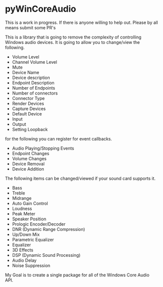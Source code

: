 pyWinCoreAudio
==============

This is a work in progress. If there is anyone willing to help out.
Please by all means submit some PR's

This is a library that is going to remove the complexity
of controlling Windows audio devices. It is going to allow you to
change/view the following.

* Volume Level
* Channel Volume Level
* Mute
* Device Name
* Device description
* Endpoint Description
* Number of Endpoints
* Number of connectors
* Connector Type
* Render Devices
* Capture Devices
* Default Device
* Input
* Output
* Setting Loopback


for the following you can register for event callbacks.

* Audio Playing/Stopping Events
* Endpoint Changes
* Volume Changes
* Device Removal
* Device Addition


The following items can be changed/viewed if your sound card supports
it.

* Bass
* Treble
* Midrange
* Auto Gain Control
* Loudness
* Peak Meter
* Speaker Position
* Prologic Encoder/Decoder
* DNR (Dynamic Range Compression)
* Up/Down Mix
* Parametric Equalizer
* Equalizer
* 3D Effects
* DSP (Dynamic Sound Processing)
* Audio Delay
* Noise Suppression


My Goal is to create a single package for all of the
Windows Core Audio API.









